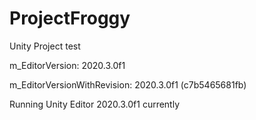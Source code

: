 # ProjectFroggy
Unity Project test


m_EditorVersion: 2020.3.0f1

m_EditorVersionWithRevision: 2020.3.0f1 (c7b5465681fb)

Running Unity Editor 2020.3.0f1 currently
